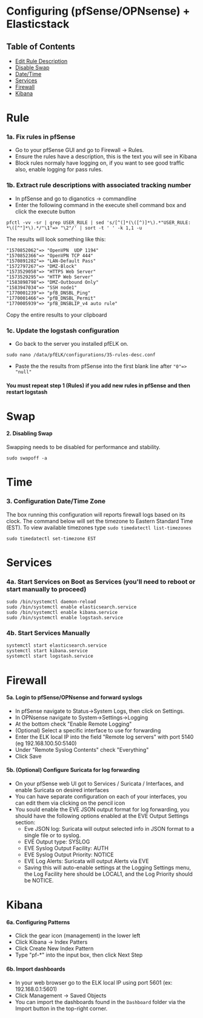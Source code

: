 # Configuring (pfSense/OPNsense) + Elasticstack 
## Table of Contents
- [Edit Rule Description](#rule)
- [Disable Swap](#swap)
- [Date/Time](#time)
- [Services](#services)
- [Firewall](#firewall)
- [Kibana](#kibana)
# Rule
### 1a. Fix rules in pfSense
- Go to your pfSense GUI and go to Firewall -> Rules.
- Ensure the rules have a description, this is the text you will see in Kibana
- Block rules normaly have logging on, if you want to see good traffic also, enable logging for pass rules.  

### 1b. Extract rule descriptions with associated tracking number

- In pfSense and go to diganotics -> commandline
- Enter the following command in the execute shell command box and click the execute button
```
pfctl -vv -sr | grep USER_RULE | sed 's/[^(]*(\([^)]*\).*"USER_RULE: *\([^"]*\).*/"\1"=> "\2"/' | sort -t ' ' -k 1,1 -u
```
The results will look something like this:
```
"1570852062"=> "OpenVPN  UDP 1194"
"1570852366"=> "OpenVPN TCP 444"
"1570891282"=> "LAN-Default Pass"
"1572797267"=> "DMZ-Block"
"1573529058"=> "HTTPS Web Server"
"1573529295"=> "HTTP Web Server"
"1583898798"=> "DMZ-Outbound Only"
"1583947034"=> "SSH node1"
"1770001239"=> "pfB_DNSBL_Ping"
"1770001466"=> "pfB_DNSBL_Permit"
"1770005939"=> "pfB_DNSBLIP_v4 auto rule"
```
Copy the entire results to your clipboard

### 1c. Update the logstash configuration

- Go back to the server you installed pfELK on.
```
sudo nano /data/pfELK/configurations/35-rules-desc.conf
```
- Paste the the results from pfSense into the first blank line after `"0"=> "null"`
#### You must repeat step 1 (Rules) if you add new rules in pfSense and then restart logstash

# Swap
#### 2. Disabling Swap
Swapping needs to be disabled for performance and stability.
```
sudo swapoff -a
```
# Time
### 3. Configuration Date/Time Zone
The box running this configuration will reports firewall logs based on its clock.  The command below will set the timezone to Eastern Standard Time (EST).  To view available timezones type `sudo timedatectl list-timezones`
```
sudo timedatectl set-timezone EST
```
# Services
### 4a. Start Services on Boot as Services (you'll need to reboot or start manually to proceed)
```
sudo /bin/systemctl daemon-reload
sudo /bin/systemctl enable elasticsearch.service
sudo /bin/systemctl enable kibana.service
sudo /bin/systemctl enable logstash.service
```
### 4b. Start Services Manually
```
systemctl start elasticsearch.service 
systemctl start kibana.service
systemctl start logstash.service
```
# Firewall 
#### 5a. Login to pfSense/OPNsense and forward syslogs
- In pfSense navigate to Status->System Logs, then click on Settings.
- In OPNsense navigate to System->Settings->Logging
- At the bottom check "Enable Remote Logging"
- (Optional) Select a specific interface to use for forwarding
- Enter the ELK local IP into the field "Remote log servers" with port 5140 (eg 192.168.100.50:5140)
- Under "Remote Syslog Contents" check "Everything"
- Click Save
#### 5b. (Optional) Configure Suricata for log forwarding
 - On your pfSense web UI got to Services / Suricata / Interfaces, and enable Suricata on desired interfaces
 - You can have separate configuration on each of your interfaces, you can edit them via clicking on the pencil icon
 - You sould enable the EVE JSON output format for log forwarding, you should have the following options enabled at the EVE Output Settings section:
   - Eve JSON log: Suricata will output selected info in JSON format to a single file or to syslog. 
   - EVE Output type: SYSLOG
   - EVE Syslog Output Facility: AUTH
   - EVE Syslog Output Priority: NOTICE 
   - EVE Log Alerts: Suricata will output Alerts via EVE
   - Saving this will auto-enable settings at the Logging Settings menu, the Log Facility here should be LOCAL1, and the Log Priority should be NOTICE.
# Kibana 
#### 6a. Configuring Patterns
- Click the gear icon (management) in the lower left
- Click Kibana -> Index Patters
- Click Create New Index Pattern
- Type "pf-*" into the input box, then click Next Step
#### 6b. Import dashboards
 - In your web browser go to the ELK local IP using port 5601 (ex: 192.168.0.1:5601)
 - Click Management -> Saved Objects
 - You can import the dashboards found in the `Dashboard` folder via the Import button in the top-right corner.
